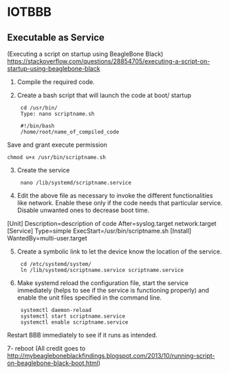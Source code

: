 # IOTBBB

## Executable as Service
(Executing a script on startup using BeagleBone Black)
https://stackoverflow.com/questions/28854705/executing-a-script-on-startup-using-beaglebone-black


1. Compile the required code.

2. Create a bash script that will launch the code at boot/ startup

        cd /usr/bin/
        Type: nano scriptname.sh

        #!/bin/bash
        /home/root/name_of_compiled_code


Save and grant execute permission

    chmod u+x /usr/bin/scriptname.sh

3. Create the service

        nano /lib/systemd/scriptname.service

4. Edit the above file as necessary to invoke the different functionalities like network. Enable these only if the code needs that particular service. Disable unwanted ones to decrease boot time.

[Unit]
Description=description of code
After=syslog.target network.target
[Service]
Type=simple
ExecStart=/usr/bin/scriptname.sh
[Install]
WantedBy=multi-user.target

5. Create a symbolic link to let the device know the location of the service.

        cd /etc/systemd/system/
        ln /lib/systemd/scriptname.service scriptname.service

6. Make systemd reload the configuration file, start the service immediately (helps to see if the service is functioning properly) and enable the unit files specified in the command line.

        systemctl daemon-reload
        systemctl start scriptname.service
        systemctl enable scriptname.service

Restart BBB immediately to see if it runs as intended.

7- reboot
(All credit goes to http://mybeagleboneblackfindings.blogspot.com/2013/10/running-script-on-beaglebone-black-boot.html)
